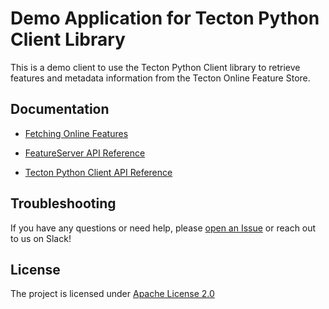# Demo Application for Tecton Python Client Library

This is a demo client to use the Tecton Python Client library to retrieve features and metadata information from the
Tecton Online Feature Store.

## Documentation


* [Fetching Online Features](https://docs.tecton.ai/latest/examples/fetch-real-time-features.html)

* [FeatureServer API Reference](https://docs.tecton.ai/rest-swagger/docs.html)

* [Tecton Python Client API Reference](https://tecton-ai.github.io/tecton-http-client-python/html/index.html)

[//]: # (* [Tecton Java Client Example Code]&#40;https://github.com/tecton-ai/TectonClientDemo/tree/main/src/main/java&#41;)


## Troubleshooting


If you have any questions or need help, please [open an Issue](https://github.com/tecton-ai/tecton-http-client-python)
or reach out to us on Slack!

[//]: # ()
[//]: # (## Contributing)

[//]: # ()
[//]: # (The Tecton Java client is open source and we welcome any contributions from our Tecton community.)

[//]: # ()
[//]: # (### Prerequisites)

[//]: # ()
[//]: # (* Java 8 or higher)

[//]: # (* Gradle)

[//]: # (* [Google Java Format]&#40;https://github.com/google/google-java-format&#41; formatter &#40;can also use as a plugin in your IDE&#41;)

[//]: # ()
[//]: # (### Build the Project)

[//]: # ()
[//]: # (The `tecton-http-client-java` project can be built using Gradle as follows:)

[//]: # ()
[//]: # (`./gradlew clean build`)

[//]: # ()
[//]: # (## Basic end to end testing)

[//]: # ()
[//]: # (In the demo client [repository]&#40;https://github.com/tecton-ai/TectonClientDemo&#41; update the `build.gradle` file with the)

[//]: # (jar that you generate from this repo using `./gradlew clean build`.)

[//]: # ()
[//]: # (Change the dependencies target to this and point the files attribute to your java client jar:)

[//]: # ()
[//]: # (```)

[//]: # (dependencies {)

[//]: # (    implementation files&#40;'libs/java-client-0.1.0-SNAPSHOT.jar'&#41;)

[//]: # (    implementation 'com.google.code.gson:gson:2.2.4')

[//]: # (    implementation group: 'org.apache.commons', name: 'commons-lang3', version: '3.12.0')

[//]: # ()
[//]: # (})

[//]: # (```)

[//]: # ()
[//]: # (Update `tecton.properties` with your cluster url and run the Demo file to query the feature services needed.)

[//]: # ()
[//]: # (## Before Opening a PR)

[//]: # ()
[//]: # (* Please run pre-commit on your staged files to ensure that the changes are correctly formatted.)

[//]: # (* Please run `./gradlew clean build` to ensure that your changes pass the build)

[//]: # (* Please add unit tests if possible to test the new code changes)

## License

The project is licensed
under [Apache License 2.0](https://github.com/tecton-ai/tecton-http-client-java/blob/main/LICENSE.md)

